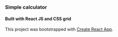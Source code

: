 ### Simple calculator 

#### Built with React JS and CSS grid

This project was bootstrapped with [Create React App](https://github.com/facebookincubator/create-react-app).

